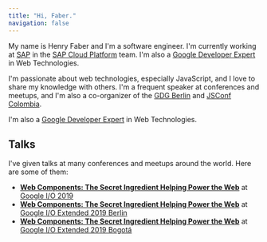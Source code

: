 ```yaml
---
title: "Hi, Faber."
navigation: false
---
```


My name is Henry Faber and I'm a software engineer. I'm currently working at [SAP](https://www.sap.com) in the [SAP Cloud Platform](https://cloudplatform.sap.com) team. I'm also a [Google Developer Expert](https://developers.google.com/experts/people/faber) in Web Technologies.

I'm passionate about web technologies, especially JavaScript, and I love to share my knowledge with others. I'm a frequent speaker at conferences and meetups, and I'm also a co-organizer of the [GDG Berlin](https://www.meetup.com/gdg-berlin/) and [JSConf Colombia](https://jsconf.co).

I'm also a [Google Developer Expert](https://developers.google.com/experts/people/faber) in Web Technologies.

## Talks

I've given talks at many conferences and meetups around the world. Here are some of them:

- [**Web Components: The Secret Ingredient Helping Power the Web**](https://www.youtube.com/watch?v=2QYpkrX2N48) at [Google I/O 2019](https://events.google.com/io/)
- [**Web Components: The Secret Ingredient Helping Power the Web**](https://www.youtube.com/watch?v=2QYpkrX2N48) at [Google I/O Extended 2019 Berlin](https://www.meetup.com/gdg-berlin/events/260961799/)
- [**Web Components: The Secret Ingredient Helping Power the Web**](https://www.youtube.com/watch?v=2QYpkrX2N48) at [Google I/O Extended 2019 Bogotá](https://www.meetup.com/GDG-Bogota/events/260961799/)
